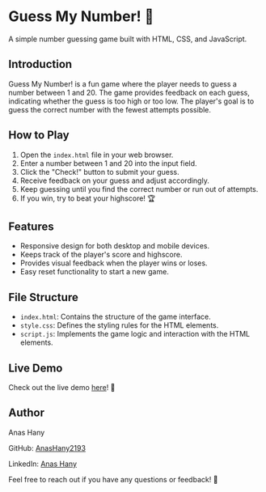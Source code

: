# Guess My Number! 🎲

A simple number guessing game built with HTML, CSS, and JavaScript.

## Introduction

Guess My Number! is a fun game where the player needs to guess a number between 1 and 20. The game provides feedback on each guess, indicating whether the guess is too high or too low. The player's goal is to guess the correct number with the fewest attempts possible.

## How to Play

1. Open the `index.html` file in your web browser.
2. Enter a number between 1 and 20 into the input field.
3. Click the "Check!" button to submit your guess.
4. Receive feedback on your guess and adjust accordingly.
5. Keep guessing until you find the correct number or run out of attempts.
6. If you win, try to beat your highscore! 🏆

## Features

- Responsive design for both desktop and mobile devices.
- Keeps track of the player's score and highscore.
- Provides visual feedback when the player wins or loses.
- Easy reset functionality to start a new game.

## File Structure

- `index.html`: Contains the structure of the game interface.
- `style.css`: Defines the styling rules for the HTML elements.
- `script.js`: Implements the game logic and interaction with the HTML elements.

## Live Demo

Check out the live demo [here](https://guess-my-number-2193.netlify.app/)! 🚀

## Author

Anas Hany

GitHub: [AnasHany2193](https://github.com/AnasHany2193)

LinkedIn: [Anas Hany](https://www.linkedin.com/in/anashany219/)

Feel free to reach out if you have any questions or feedback! 📧
